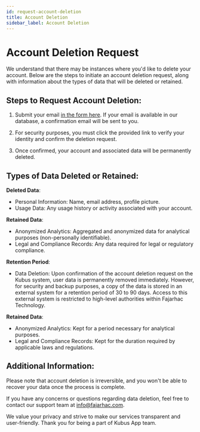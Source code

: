 ```yaml
---
id: request-account-deletion
title: Account Deletion
sidebar_label: Account Deletion
---
```


# Account Deletion Request

We understand that there may be instances where you'd like to delete your account.
Below are the steps to initiate an account deletion request, along with information about the types of data that will be deleted or retained.

## Steps to Request Account Deletion:

1. Submit your email [in the form here](/request-delete-account). If your email is available in our database, a confirmation email will be sent to you.

2. For security purposes, you must click the provided link to verify your identity and confirm the deletion request. 

3. Once confirmed, your account and associated data will be permanently deleted.

## Types of Data Deleted or Retained:

**Deleted Data**:

   - Personal Information: Name, email address, profile picture.
   - Usage Data: Any usage history or activity associated with your account.
   <!-- Preferences: Customized settings or preferences. -->

**Retained Data**:

   - Anonymized Analytics: Aggregated and anonymized data for analytical purposes (non-personally identifiable).
   - Legal and Compliance Records: Any data required for legal or regulatory compliance.

**Retention Period**:

  - Data Deletion: Upon confirmation of the account deletion request on the Kubus system, user data is permanently removed immediately. However, for security and backup purposes, a copy of the data is stored in an external system for a retention period of 30 to 90 days. Access to this external system is restricted to high-level authorities within Fajarhac Technology.

**Retained Data**:

  - Anonymized Analytics: Kept for a period necessary for analytical purposes.
  - Legal and Compliance Records: Kept for the duration required by applicable laws and regulations.

## Additional Information:

Please note that account deletion is irreversible, and you won't be able to recover your data once the process is complete.

If you have any concerns or questions regarding data deletion, feel free to contact our support team at info@fajarhac.com.

We value your privacy and strive to make our services transparent and user-friendly. Thank you for being a part of Kubus App team.
